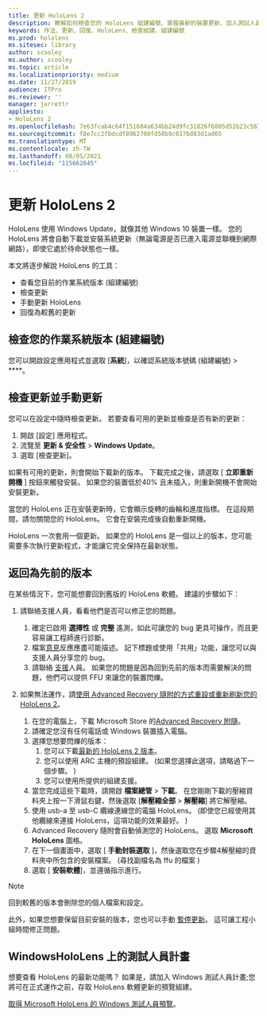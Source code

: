 ```yaml
---
title: 更新 HoloLens 2
description: 瞭解如何檢查您的 HoloLens 組建編號、掌握最新的裝置更新、加入測試人員計畫，以及回復更新。
keywords: 作法、更新、回復、HoloLens、檢查組建、組建編號
ms.prod: hololens
ms.sitesec: library
author: scooley
ms.author: scooley
ms.topic: article
ms.localizationpriority: medium
ms.date: 11/27/2019
audience: ITPro
ms.reviewer: ''
manager: jarrettr
appliesto:
- HoloLens 2
ms.openlocfilehash: 7e63fcab4c64f151684a634bb24d9fc31826f6805d52b23c5672add0b6269430
ms.sourcegitcommit: f8e7cc2fbdcdf8962700fd50b9c017bd83d1ad65
ms.translationtype: MT
ms.contentlocale: zh-TW
ms.lasthandoff: 08/05/2021
ms.locfileid: "115662845"
---
```

# <a name="update-hololens-2"></a>更新 HoloLens 2

HoloLens 使用 Windows Update，就像其他 Windows 10 裝置一樣。 您的 HoloLens 將會自動下載並安裝系統更新（無論電源是否已進入電源並聯機到網際網路），即使它處於待命狀態也一樣。

本文將逐步解說 HoloLens 的工具：

- 查看您目前的作業系統版本 (組建編號) 
- 檢查更新
- 手動更新 HoloLens
- 回復為較舊的更新

## <a name="check-your-operating-system-version-build-number"></a>檢查您的作業系統版本 (組建編號) 

您可以開啟設定應用程式並選取 [**系統**]，以確認系統版本號碼 (組建編號)  >  ****。

## <a name="check-for-updates-and-manually-update"></a>檢查更新並手動更新

您可以在設定中隨時檢查更新。  若要查看可用的更新並檢查是否有新的更新：

1. 開啟 [設定]  應用程式。
1. 流覽至 **更新 & 安全性**  >  **Windows Update**。
1. 選取 [檢查更新]。

如果有可用的更新，則會開始下載新的版本。 下載完成之後，請選取 [ **立即重新開機** ] 按鈕來觸發安裝。 如果您的裝置低於40% 且未插入，則重新開機不會開始安裝更新。

當您的 HoloLens 正在安裝更新時，它會顯示旋轉的齒輪和進度指標。 在這段期間，請勿關閉您的 HoloLens。 它會在安裝完成後自動重新開機。

HoloLens 一次套用一個更新。  如果您的 HoloLens 是一個以上的版本，您可能需要多次執行更新程式，才能讓它完全保持在最新狀態。

## <a name="go-back-to-a-previous-version"></a>返回為先前的版本

在某些情況下，您可能想要回到舊版的 HoloLens 軟體。 建議的步驟如下：

1. 請聯絡支援人員，看看他們是否可以修正您的問題。
    1. 確定已啟用 **選擇性** 或 **完整** 遙測，如此可讓您的 bug 更具可操作，而且更容易讓工程師進行診斷。
    1. 檔案[意見](hololens-feedback.md)反應應盡可能描述。 記下標題或使用「共用」功能，讓您可以與支援人員分享您的 bug。
    1. 請聯絡 [支援](https://aka.ms/hlsupport)人員。 如果您的問題是因為回到先前的版本而需要解決的問題，他們可以提供 FFU 來讓您的裝置閃爍。

1. 如果無法運作，請[使用 Advanced Recovery 隨附的方式重設或重新刷新您的 HoloLens 2](hololens-recovery.md)。
    1. 在您的電腦上，下載 Microsoft Store 的[Advanced Recovery 附隨](https://www.microsoft.com/p/advanced-recovery-companion/9p74z35sfrs8?activetab=pivot:overviewtab)。
    1. 請確定您沒有任何電話或 Windows 裝置插入電腦。
    1. 選擇您想要閃爍的版本：
        1. 您可以下載[最新的 HoloLens 2 版本](https://aka.ms/hololens2download)。
        1. 您可以使用 ARC 主機的預設組建。  (如果您選擇此選項，請略過下一個步驟。 ) 
        1. 您可以使用所提供的組建支援。
    1. 當您完成這些下載時，請開啟 **檔案總管**  >  **下載**。 在您剛剛下載的壓縮資料夾上按一下滑鼠右鍵，然後選取 [**解壓縮全部**  >  **解壓縮**] 將它解壓縮。
    1. 使用 usb-a 至 usb-C 纜線連線您的電腦 HoloLens。  (即使您已經使用其他纜線來連接 HoloLens，這項功能的效果最好。 ) 
    1. Advanced Recovery 隨附會自動偵測您的 HoloLens。 選取 **Microsoft HoloLens** 圖格。
    1. 在下一個畫面中，選取 [ **手動封裝選取** ]，然後選取您在步驟4解壓縮的資料夾中所包含的安裝檔案。  (尋找副檔名為 ffu 的檔案 ) 
    1. 選取 [ **安裝軟體**]，並遵循指示進行。

> [!NOTE]
> 回到較舊的版本會刪除您的個人檔案和設定。

此外，如果您想要保留目前安裝的版本，您也可以手動 [暫停更新](hololens-updates.md#pause-updates-via-device)。 這可讓工程小組時間修正問題。

## <a name="windows-insider-program-on-hololens"></a>WindowsHoloLens 上的測試人員計畫

想要查看 HoloLens 的最新功能嗎？  如果是，請加入 Windows 測試人員計畫;您將可在正式運作之前，存取 HoloLens 軟體更新的預覽組建。

[取得 Microsoft HoloLens 的 Windows 測試人員預覽](hololens-insider.md)。
